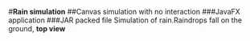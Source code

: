 #__Rain simulation__
##Canvas simulation with no interaction 
###JavaFX application
###JAR packed file
Simulation of rain.Raindrops fall on the ground, **top view**
